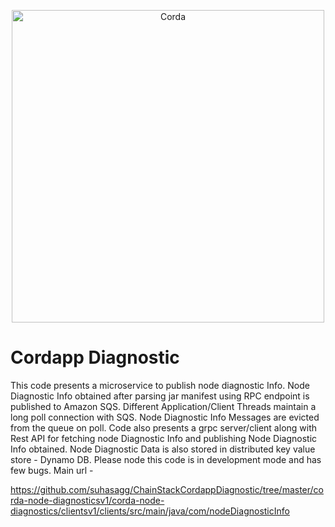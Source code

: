 <p align="center">
  <img src="https://www.corda.net/wp-content/uploads/2016/11/fg005_corda_b.png" alt="Corda" width="500">
</p>

# Cordapp Diagnostic 

This code presents a microservice to publish node diagnostic Info.
Node Diagnostic Info obtained after parsing jar manifest using RPC endpoint is published to Amazon SQS.
Different Application/Client Threads maintain a long poll connection with SQS. Node Diagnostic Info Messages are evicted from the queue on poll.
Code also presents a grpc server/client along with Rest API for fetching node Diagnostic Info and publishing Node Diagnostic Info obtained.
Node Diagnostic Data is also stored in distributed key value store - Dynamo DB.
Please node this code is in development mode and has few bugs.
Main url - 

https://github.com/suhasagg/ChainStackCordappDiagnostic/tree/master/corda-node-diagnosticsv1/corda-node-diagnostics/clientsv1/clients/src/main/java/com/nodeDiagnosticInfo




 
